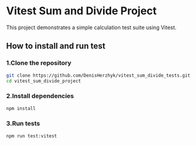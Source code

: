 # Vitest Sum and Divide Project

This project demonstrates a simple calculation test suite using Vitest.

## How to install and run test 

### 1.Clone the repository
```bash
git clone https://github.com/DenisHerzhyk/vitest_sum_divide_tests.git
cd vitest_sum_divide_project
```

### 2.Install dependencies
```bash
npm install
```

### 3.Run tests  
```bash
npm run test:vitest
```
